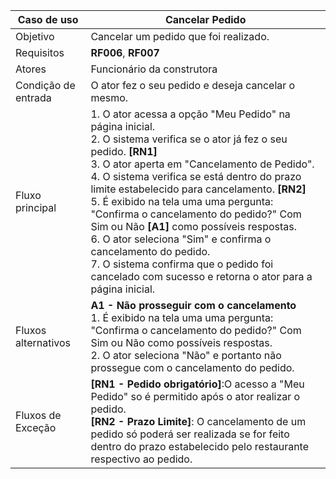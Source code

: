 | Caso de uso         | Cancelar Pedido                                                                                                                                                                                                                                                                                                                                                                                                                                                                                                                                                                                                                                                                 |
| ------------------- | ------------------------------------------------------------------------------------------------------------------------------------------------------------------------------------------------------------------------------------------------------------------------------------------------------------------------------------------------------------------------------------------------------------------------------------------------------------------------------------------------------------------------------------------------------------------------------------------------------------------------------------------------------------------------------------------- |
| Objetivo            | Cancelar um pedido que foi realizado.                                                                                                                                                                                                                                                                                                                                                                                                                                                                                                                                                                                                                       |
| Requisitos          | **RF006**, **RF007**                                                                                                                                                                                                                                                                                                                                                                                                                                                                                                                                                                                                                                                                                |
| Atores              | Funcionário da construtora                                                                                                                                                                                                                                                                                                                                                                                                                                                                                                                                                                                                                                      |
| Condição de entrada | O ator fez o seu pedido e deseja cancelar o mesmo.                                                                                                                                                                                                                                                                                                                                                                                                                                                                                                                      |
| Fluxo principal     | 1. O ator acessa a opção "Meu Pedido" na página inicial.<br> 2. O sistema verifica se o ator já fez o seu pedido. **[RN1]** <br>3. O ator aperta em "Cancelamento de Pedido". <br>  4. O sistema verifica se está dentro do prazo limite estabelecido para cancelamento. **[RN2]** <br>5. É exibido na tela uma uma pergunta: "Confirma o cancelamento do pedido?" Com Sim ou Não **[A1]** como possíveis respostas.<br> 6. O ator seleciona "Sim" e confirma o cancelamento do pedido. <br> 7. O sistema confirma que o pedido foi cancelado com sucesso e retorna o ator para a página inicial.                                                                                                                                                                                                                                                                                  |
| Fluxos alternativos | **A1 - Não prosseguir com o cancelamento** <br> 1. É exibido na tela uma uma pergunta: "Confirma o cancelamento do pedido?" Com Sim ou Não como possíveis respostas. <br>2.  O ator seleciona "Não" e portanto não prossegue com o cancelamento do pedido.<br>
| Fluxos de Exceção   | **[RN1 - Pedido obrigatório]**:O acesso a "Meu Pedido" so é permitido após o ator realizar o pedido. <br> **[RN2 - Prazo Limite]**: O cancelamento de um pedido só poderá ser realizada se for feito dentro do prazo estabelecido pelo restaurante respectivo ao pedido.|
